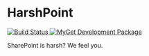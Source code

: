 # HarshPoint

<a href="https://ci.appveyor.com/project/HarshPoint/harshpoint/branch/development">
	<img alt="Build Status" src="https://img.shields.io/appveyor/ci/harshpoint/harshpoint/development.svg" />
</a>
<a href="https://www.myget.org/gallery/harshpoint-dev">
	<img alt="MyGet Development Package" src="https://img.shields.io/myget/harshpoint-dev/vpre/HarshPoint.svg" />
</a>
<!-- a href="https://scan.coverity.com/projects/harshpoint-harshpoint">
	<img alt="Coverity Scan Build Status" src="https://img.shields.io/coverity/scan/6089.svg"/>
</a -->

SharePoint is harsh? We feel you.